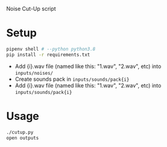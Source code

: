 Noise Cut-Up script

# Setup

```bash
pipenv shell # --python python3.8
pip install -r requirements.txt
```

* Add {i}.wav file (named like this: "1.wav", "2.wav", etc) into `inputs/noises/`
* Create sounds pack in `inputs/sounds/pack{i}`
* Add {i}.wav file (named like this: "1.wav", "2.wav", etc) into `inputs/sounds/pack{i}`

# Usage

```bash
./cutup.py
open outputs
```
